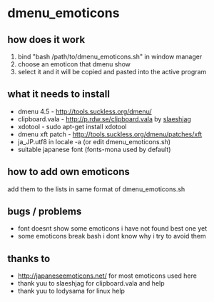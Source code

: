 # dmenu_emoticons

## how does it work
1. bind "bash /path/to/dmenu_emoticons.sh" in window manager
2. choose an emoticon that dmenu show
3. select it and it will be copied and pasted into the active program

## what it needs to install
- dmenu 4.5 - http://tools.suckless.org/dmenu/
- clipboard.vala - http://p.rdw.se/clipboard.vala by
  [slaeshjag](http://github.com/slaeshjag/)
- xdotool - sudo apt-get install xdotool
- dmenu xft patch - http://tools.suckless.org/dmenu/patches/xft
- ja_JP.utf8 in locale -a (or edit dmenu_emoticons.sh)
- suitable japanese font (fonts-mona used by default)

## how to add own emoticons
add them to the lists in same format of dmenu_emoticons.sh

## bugs / problems
- font doesnt show some emoticons i have not found best one yet
- some emoticons break bash i dont know why i try to avoid them

## thanks to
- http://japaneseemoticons.net/ for most emoticons used here
- thank yuu to slaeshjag for clipboard.vala and help
- thank yuu to lodysama for linux help
